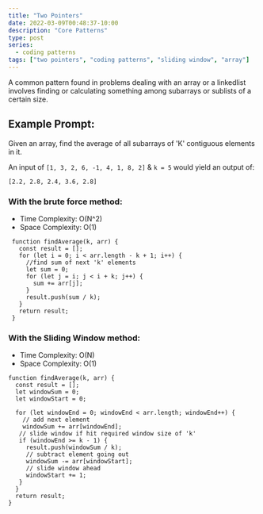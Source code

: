 ```yaml
---
title: "Two Pointers"
date: 2022-03-09T00:48:37-10:00
description: "Core Patterns"
type: post
series:
  - coding patterns
tags: ["two pointers", "coding patterns", "sliding window", "array"]
---
```


A common pattern found in problems dealing with an array or a linkedlist involves finding or calculating something among subarrays or sublists of a certain size.

## Example Prompt:
Given an array, find the average of all subarrays of 'K' contiguous elements in it.

An input of `[1, 3, 2, 6, -1, 4, 1, 8, 2]` & `k = 5` would yield an output of:

`[2.2, 2.8, 2.4, 3.6, 2.8]`

### With the brute force method:
- Time Complexity: O(N^2)
- Space Complexity: O(1)
```
 function findAverage(k, arr) {
   const result = [];
   for (let i = 0; i < arr.length - k + 1; i++) {
     //find sum of next 'k' elements
     let sum = 0;
     for (let j = i; j < i + k; j++) {
       sum += arr[j];
     }
     result.push(sum / k);
   }
   return result;
 }
```


### With the Sliding Window method:
- Time Complexity: O(N)
- Space Complexity: O(1)
```
function findAverage(k, arr) {
  const result = [];
  let windowSum = 0;
  let windowStart = 0;

  for (let windowEnd = 0; windowEnd < arr.length; windowEnd++) {
    // add next element
    windowSum += arr[windowEnd];
   // slide window if hit required window size of 'k'
   if (windowEnd >= k - 1) {
     result.push(windowSum / k);
     // subtract element going out
     windowSum -= arr[windowStart];
     // slide window ahead
     windowStart += 1;
   }
  }
  return result;
}
```